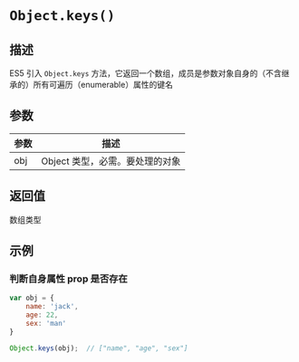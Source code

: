 # `Object.keys()`

## 描述

ES5 引入 `Object.keys` 方法，它返回一个数组，成员是参数对象自身的（不含继承的）所有可遍历（enumerable）属性的键名

## 参数

参数 | 描述
--- | ---
obj | Object 类型，必需。要处理的对象


## 返回值

数组类型

## 示例

### 判断自身属性 prop 是否存在

```js
var obj = {
    name: 'jack',
    age: 22,
    sex: 'man'
}

Object.keys(obj);  // ["name", "age", "sex"]
```

